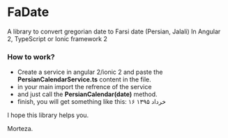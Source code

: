 # FaDate
A library to convert gregorian date to Farsi date (Persian, Jalali) In Angular 2, TypeScript or Ionic framework 2


### How to work?
* Create a service in angular 2/ionic 2 and paste the **PersianCalendarService.ts** content in the file.
* in your main import the refrence of the service
* and just call the **PersianCalendar(date)** method.
* finish, you will get something like this: ۱۶ خرداد ۱۳۹۵



I hope this library helps you.

Morteza.

